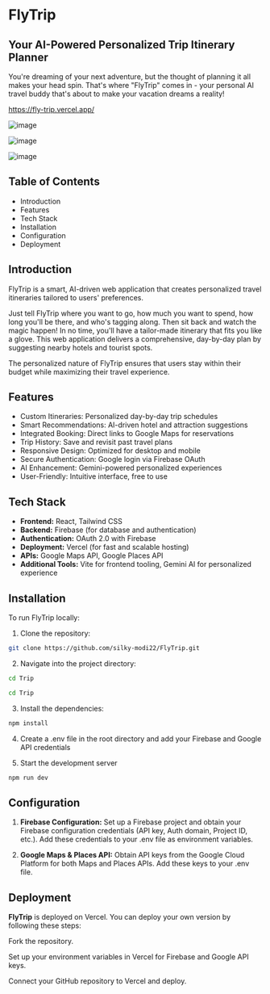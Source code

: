 # FlyTrip

## Your AI-Powered Personalized Trip Itinerary Planner

You're dreaming of your next adventure, but the thought of planning it all makes your head spin. That's where "FlyTrip" comes in - your personal AI travel buddy that's about to make your vacation dreams a reality!

https://fly-trip.vercel.app/

![image](https://github.com/user-attachments/assets/5a7c9c4b-f129-4913-9ea8-a711dcc768fd)

![image](https://github.com/user-attachments/assets/823c72cd-9500-4aff-8f77-5090ed2d1cb3)

![image](https://github.com/user-attachments/assets/3fc2a87e-52d4-440c-87d0-307aafa1050d)


## Table of Contents

- Introduction
- Features
- Tech Stack
- Installation
- Configuration
- Deployment


## Introduction

FlyTrip is a smart, AI-driven web application that creates personalized travel itineraries tailored to users' preferences.

Just tell FlyTrip where you want to go, how much you want to spend, how long you'll be there, and who's tagging along. Then sit back and watch the magic happen! In no time, you'll have a tailor-made itinerary that fits you like a glove. This web application delivers a comprehensive, day-by-day plan by suggesting nearby hotels and tourist spots.

The personalized nature of FlyTrip ensures that users stay within their budget while maximizing their travel experience.



## Features

- Custom Itineraries: Personalized day-by-day trip schedules
- Smart Recommendations: AI-driven hotel and attraction suggestions
- Integrated Booking: Direct links to Google Maps for reservations
- Trip History: Save and revisit past travel plans
- Responsive Design: Optimized for desktop and mobile
- Secure Authentication: Google login via Firebase OAuth
- AI Enhancement: Gemini-powered personalized experiences
- User-Friendly: Intuitive interface, free to use
## Tech Stack

- **Frontend:** React, Tailwind CSS
- **Backend:** Firebase (for database and authentication)
- **Authentication:** OAuth 2.0 with Firebase
- **Deployment:** Vercel (for fast and scalable hosting)
- **APIs:** Google Maps API, Google Places API
- **Additional Tools:** Vite for frontend tooling, Gemini AI for personalized experience
## Installation
To run FlyTrip locally:

1. Clone the repository:
```bash
git clone https://github.com/silky-modi22/FlyTrip.git
```
2. Navigate into the project directory:
```bash
cd Trip
```
```bash
cd Trip
```
3. Install the dependencies:
```bash
npm install
```
4. Create a .env file in the root directory and add your Firebase and Google API credentials

5. Start the development server
```bash
npm run dev
```


## Configuration

1. **Firebase Configuration:**
Set up a Firebase project and obtain your Firebase configuration credentials (API key, Auth domain, Project ID, etc.).
Add these credentials to your .env file as environment variables.

2. **Google Maps & Places API:**
Obtain API keys from the Google Cloud Platform for both Maps and Places APIs.
Add these keys to your .env file.

## Deployment

**FlyTrip** is deployed on Vercel. You can deploy your own version by following these steps:

Fork the repository.

Set up your environment variables in Vercel for Firebase and Google API keys.

Connect your GitHub repository to Vercel and deploy.

